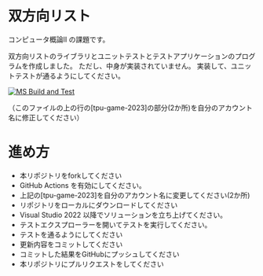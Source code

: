 # 双方向リスト
コンピュータ概論II の課題です。


双方向リストのライブラリとユニットテストとテストアプリケーションのプログラムを作成しました。
ただし、中身が実装されていません。
実装して、ユニットテストが通るようにしてください。

[![MS Build and Test](https://github.com/lastre1208/comp2_5_list/actions/workflows/ms_test.yml/badge.svg)](https://github.com/lastre1208/comp2_5_list/actions/workflows/ms_test.yml)

（このファイルの上の行の[tpu-game-2023]の部分(2か所)を自分のアカウント名に修正してください）


# 進め方
* 本リポジトリをforkしてください
* GitHub Actions を有効にしてください。
* 上記の[tpu-game-2023]を自分のアカウント名に変更してください(2か所)
* リポジトリをローカルにダウンロードしてください
* Visual Studio 2022 以降でソリューションを立ち上げてください。
* テストエクスプローラーを開いてテストを実行してください。
* テストを通るようにしてください
* 更新内容をコミットしてください
* コミットした結果をGitHubにプッシュしてください
* 本リポジトリにプルリクエストをしてください
